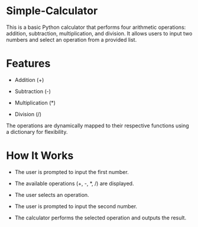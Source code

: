 # Simple-Calculator

This is a basic Python calculator that performs four arithmetic operations: addition, subtraction, multiplication, and division. It allows users to input two numbers and select an operation from a provided list.

# Features

- Addition (+)

- Subtraction (-)

- Multiplication (*)

- Division (/)

The operations are dynamically mapped to their respective functions using a dictionary for flexibility.

# How It Works

- The user is prompted to input the first number.

- The available operations (+, -, *, /) are displayed.

- The user selects an operation.

- The user is prompted to input the second number.

- The calculator performs the selected operation and outputs the result.
